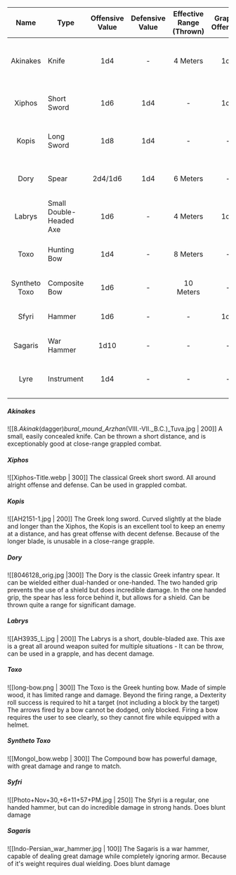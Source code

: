 |     Name      | Type                    | Offensive Value | Defensive Value | Effective Range (Thrown) | Grapple Offensive | Might Requirment | Damage Type                                                                           |
|:-------------:| ----------------------- |:---------------:|:---------------:|:------------------------:|:-----------------:|:----------------:| ------------------------------------------------------------------------------------- |
|   Akinakes    | Knife                   |       1d4       |        -        |         4 Meters         |        1d6        |        -         | [[Combat Mechanics#Piercing Damage \|piercing damage]] / Ranged Piercing | 
|    Xiphos     | Short Sword             |       1d6       |       1d4       |            -             |        1d4        |        -         | [[Combat Mechanics#Piercing Damage \|piercing damage]]                   |
|     Kopis     | Long Sword              |       1d8       |       1d4       |            -             |         -         |        6         | [[Combat Mechanics#Piercing Damage \|piercing damage]]                   |
|     Dory      | Spear                   |     2d4/1d6     |       1d4       |         6 Meters         |         -         |        -         | [[Combat Mechanics#Piercing Damage \|piercing damage]]                   |
|    Labrys     | Small Double-Headed Axe |       1d6       |        -        |         4 Meters         |        1d4        |        6         | [[Combat Mechanics#Piercing Damage \|piercing damage]]                   |
|     Toxo      | Hunting Bow             |       1d4       |        -        |         8 Meters         |         -         |        -         | Ranged [[Combat Mechanics#Piercing Damage \|piercing damage]]            |
| Syntheto Toxo | Composite Bow           |       1d6       |        -        |        10 Meters         |         -         |        -         | Ranged [[Combat Mechanics#Piercing Damage |piercing damage]]                                                                              |
|     Sfyri     | Hammer                  |       1d6       |        -        |            -             |        1d4        |        6         | [[Combat Mechanics#Blunt Damage|blunt damage]]                                                                           |
|    Sagaris    | War Hammer              |      1d10       |        -        |            -             |         -         |        8         | [[Combat Mechanics#Blunt Damage|blunt damage]]                                                                           |
|     Lyre      | Instrument              |       1d4       |        -        |            -             |         -         |        -         | [[Combat Mechanics#Magic Damage \|magic damage]]                         |

##### Akinakes
![[8._Akinak_(dagger)_bural_mound_Arzhan_(VIII.-VII._B.C.)_Tuva.jpg | 200]] 
A small, easily concealed knife.
Can be thrown a short distance, and is exceptionably good at close-range grappled combat.

##### Xiphos
![[Xiphos-Title.webp | 300]]
The classical Greek short sword. 
All around alright offense and defense.
Can be used in grappled combat.

##### Kopis
![[AH2151-1.jpg | 200]]
The Greek long sword.
Curved slightly at the blade and longer than the Xiphos, the Kopis is an excellent tool to keep an enemy at a distance, and has great offense with decent defense. Because of the longer blade, is unusable in a close-range grapple.

##### Dory
![[8046128_orig.jpg |300]]
The Dory is the classic Greek infantry spear.
It can be wielded either dual-handed or one-handed.
The two handed grip prevents the use of a shield but does incredible damage.
In the one handed grip, the spear has less force behind it, but allows for a shield.
Can be thrown quite a range for significant damage.

##### Labrys
![[AH3935_L.jpg | 200]]
The Labrys is a short, double-bladed axe.
This axe is a great all around weapon suited for multiple situations - 
It can be throw, can be used in a grapple, and has decent damage.

##### Toxo
![[long-bow.png | 300]]
The Toxo is the Greek hunting bow.
Made of simple wood, it has limited range and damage.
Beyond the firing range, a Dexterity roll success is required to hit a target (not including a block by the target)
The arrows fired by a bow cannot be dodged, only blocked.
Firing a bow requires the user to see clearly, so they cannot fire while equipped with a helmet.
##### Syntheto Toxo
![[Mongol_bow.webp | 300]]
The Compound bow has powerful damage, with great damage and range to match. 

##### Syfri
![[Photo+Nov+30,+6+11+57+PM.jpg | 250]]
The Sfyri is a regular, one handed hammer, but can do incredible damage in strong hands. Does blunt damage

##### Sagaris
![[Indo-Persian_war_hammer.jpg | 100]]
The Sagaris is a war hammer, capable of dealing great damage while completely ignoring armor. Because of it's weight requires dual wielding.
Does blunt damage
